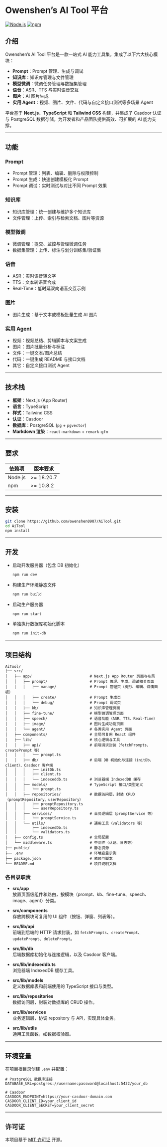 # Owenshen’s AI Tool 平台

[![Node.js](https://img.shields.io/badge/Node.js-v18.20.7-green)](https://nodejs.org/) [![npm](https://img.shields.io/badge/npm-v10.8.2-blue)](https://www.npmjs.com/)

## 介绍

Owenshen’s AI Tool 平台是一款一站式 AI 能力工具集，集成了以下六大核心模块：

- **Prompt**：Prompt 管理、生成与调试
- **知识库**：知识库管理与文件管理
- **模型微调**：微调任务管理与数据集管理
- **语音**：ASR、TTS 与实时语音交互
- **图片**：AI 图片生成
- **实用 Agent**：视频、图片、文件、代码与自定义接口测试等多场景 Agent

平台基于 **Next.js**、**TypeScript** 和 **Tailwind CSS** 构建，并集成了 Casdoor 认证与 PostgreSQL 数据存储，为开发者和产品团队提供高效、可扩展的 AI 能力支撑。

---

## 功能

### Prompt
- Prompt 管理：列表、编辑、删除与权限控制
- Prompt 生成：快速创建模板化 Prompt
- Prompt 调试：实时测试与对比不同 Prompt 效果

### 知识库
- 知识库管理：统一创建与维护多个知识库
- 文件管理：上传、索引与检索文档、图片等资源

### 模型微调
- 微调管理：提交、监控与管理微调任务
- 数据集管理：上传、标注与划分训练集/验证集

### 语音
- ASR：实时语音转文字
- TTS：文本转语音合成
- Real-Time：低时延双向语音交互示例

### 图片
- 图片生成：基于文本或模板批量生成 AI 图片

### 实用 Agent
- 视频：视频总结、剪辑脚本与文案生成
- 图片：图片批量分析与标注
- 文件：一键文本/图片总结
- 代码：一键生成 README 与接口文档
- 其它：自定义接口测试 Agent

---

## 技术栈

- **框架**：Next.js (App Router)
- **语言**：TypeScript
- **样式**：Tailwind CSS
- **认证**：Casdoor
- **数据库**：PostgreSQL (`pg` + `pgvector`)
- **Markdown 渲染**：`react-markdown` + `remark-gfm`

---

## 要求

| 依赖项  | 版本要求    |
| ------- | ----------- |
| Node.js | >= 18.20.7  |
| npm     | >= 10.8.2   |

---

## 安装

```bash
git clone https://github.com/owenshen0907/AiTool.git
cd AiTool
npm install
```

---

## 开发

- 启动开发服务器（包含 DB 初始化）
  ```bash
  npm run dev
  ```
- 构建生产环境静态文件
  ```bash
  npm run build
  ```
- 启动生产服务器
  ```bash
  npm run start
  ```
- 单独执行数据库初始化脚本
  ```bash
  npm run init-db
  ```

---

## 项目结构

```
AiTool/
├── src/
│   ├── app/                          # Next.js App Router 页面与布局
│   │   ├── prompt/                   # Prompt 管理、生成、调试相关页面
│   │   │   ├── manage/               # Prompt 管理页（树形、编辑、详情面板）
│   │   │   ├── create/               # Prompt 生成页
│   │   │   └── debug/                # Prompt 调试页
│   │   ├── kb/                       # 知识库管理页面
│   │   ├── fine-tune/                # 模型微调管理页面
│   │   ├── speech/                   # 语音功能（ASR、TTS、Real-Time）
│   │   ├── image/                    # 图片生成功能页面
│   │   └── agent/                    # 各类实用 Agent 页面
│   ├── components/                   # 全局可复用 React 组件
│   ├── lib/                          # 核心逻辑与工具
│   │   ├── api/                      # 前端请求封装（fetchPrompts、createPrompt 等）
│   │   │   └── prompt.ts
│   │   ├── db/                       # 后端 DB 初始化与连接（initDb、client）、Casdoor 客户端
│   │   │   ├── initDb.ts
│   │   │   ├── client.ts
│   │   │   └── indexeddb.ts          # 浏览器端 IndexedDB 缓存
│   │   ├── models/                   # TypeScript 接口/类型定义
│   │   │   └── prompt.ts
│   │   ├── repositories/             # 数据访问层，封装 CRUD（promptRepository、userRepository）
│   │   │   ├── promptRepository.ts
│   │   │   └── userRepository.ts
│   │   ├── services/                 # 业务逻辑层（promptService 等）
│   │   │   └── promptService.ts
│   │   └── utils/                    # 通用工具（validators 等）
│   │       ├── indexedDb.ts
│   │       └── validators.ts
│   ├── config.ts                     # 全局配置
│   └── middleware.ts                 # 中间件（认证、日志等）
├── public/                           # 静态资源
├── .env                              # 环境变量示例
├── package.json                      # 依赖与脚本
└── README.md                         # 项目说明文档
```  

### 各目录职责

- **src/app**  
  放置页面级组件和路由，按模块（prompt、kb、fine-tune、speech、image、agent）分类。

- **src/components**  
  存放跨模块可复用的 UI 组件（按钮、弹窗、列表等）。

- **src/lib/api**  
  前端到后端的 HTTP 请求封装，如 `fetchPrompts`、`createPrompt`、`updatePrompt`、`deletePrompt`。

- **src/lib/db**  
  后端数据库初始化与连接逻辑，以及 Casdoor 客户端。

- **src/lib/indexeddb.ts**  
  浏览器端 IndexedDB 缓存工具。

- **src/lib/models**  
  定义数据库表和前端使用的 TypeScript 接口与类型。

- **src/lib/repositories**  
  数据访问层，封装对数据库的 CRUD 操作。

- **src/lib/services**  
  业务逻辑层，协调 repository 与 API，实现具体业务。

- **src/lib/utils**  
  通用工具函数，如数据校验器。

---

## 环境变量

在项目根目录创建 `.env` 并配置：

```env
# PostgreSQL 数据库连接
DATABASE_URL=postgres://username:password@localhost:5432/your_db

# Casdoor
CASDOOR_ENDPOINT=https://your-casdoor-domain.com
CASDOOR_CLIENT_ID=your_client_id
CASDOOR_CLIENT_SECRET=your_client_secret
```

---

## 许可证

本项目基于 [MIT 许可证](https://opensource.org/licenses/MIT) 开源。
